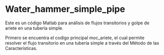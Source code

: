# Water_hammer_simple_pipe
Este es un código Matlab para análisis de flujos transitorios y golpe de ariete en una tubería simple.

Primero se encuentra el codigo principal moc_ariete, el cual permite resolver el flujo transitorio en una tubería simple a través del Método de las Características.
